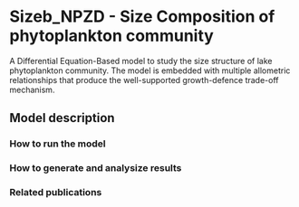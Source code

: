 # Sizeb_NPZD - Size Composition of phytoplankton community
A Differential Equation-Based model to study the size structure of lake phytoplankton community. The model is embedded with multiple allometric relationships that produce the well-supported growth-defence trade-off mechanism.


## Model description




### How to run the model




### How to generate and analysize results




### Related publications
